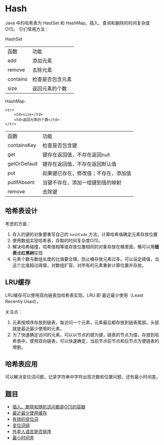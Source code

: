 # Hash

Java 中的哈希表为 HastSet 和 HashMap。插入、查询和删除的时间复杂度O(1)。
它们常用方法：

HashSet
<table>
    <tr>
        <td>函数</td>
        <td>功能</td>
    </tr>
    <tr>
        <td>add</td>
        <td>添加元素</td>
    </tr>
    <tr>
        <td>remove</td>
        <td>去除元素</td>
    </tr>
    <tr>
        <td>contains</td>
        <td>检查是否包含元素</td>
    </tr>
    <tr>
        <td>size</td>
        <td>返回元素的个数</td>
    </tr>
</table>

HashMap

<table>
    <tr>
        <td>函数</td>
        <td>功能</td>
    </tr>
    <tr>
        <td>containsKey</td>
        <td>检查是否包含键</td>
    </tr>
    <tr>
        <td>get</td>
        <td>键存在返回值，不存在返回null</td>
    </tr>
    <tr>
        <td>getOrDefault</td>
        <td>键存在返回值，不存在返回默认值</td>
    </tr>
    <tr>
        <td>put</td>
        <td>如果键已存在，修改值；不存在，添加值</td>
    </tr>
    <tr>
        <td>putIfAbsent</td>
        <td>当键不存在，添加一组键到值的映射</td>
    </tr>
    <tr>
        <td>remove</td>
        <td>去除键</td>
    </tr>
    
    <tr>
        <td>size</td>
        <td>返回元素的个数</td>
    </tr>
</table>

## 哈希表设计

考虑的方面：

1. 存入的键的对象要重写自己的 `hashCode` 方法，计算哈希值确定元素存放位置
2. 使用数组实现哈希表，存取的时间复杂度O(1)。
3. 解决哈希碰撞，哈希值相等或存放位置相同的对象存放在桶里面，桶可以用**链表**或**红黑树**实现
4. 元素个数与数组长度的比值要合理，防止桶存放元素过多。可以设定阈值，当这个比值超过阈值，对数组扩容，对所有的元素重新计算位置并存放。

## LRU缓存

LRU缓存可以使用双向链表加哈希表实现。LRU 即 最近最少使用（Least Recently Used）。

关注点：
1. 元素按顺序存放到链表，每访问一个元素，元素最后都存放到链表尾部。头部就是最近最少使用的元素。
2. 为了快速确定访问的元素。可以以节点的键为键，链表的节点为值，存放到哈希表中。使用双向链表，可以快速确定，当前节点前节点和后节点方便链表的增删。

## 哈希表应用

可以解决变位词问题，记录字符串中字符出现次数和位置问题，还有最小时间差。

## 题目

* [插入、删除和随机访问都是O(1)的容器](src/main/java/io/dure/coding/hash/RandomizedSet.java)
* [最近最少使用缓存](src/main/java/io/dure/coding/hash/LRUCache.java)
* [有效的变位词](src/main/java/io/dure/coding/hash/IsAnagram.java)
* [变位词组](src/main/java/io/dure/coding/hash/GroupAnagrams.java)
* [外星人语言是否排序](src/main/java/io/dure/coding/hash/IsAlienSorted.java)
* [最小时间差](src/main/java/io/dure/coding/hash/FindMinDifference.java)